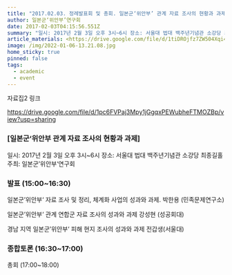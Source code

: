 ```yaml
---
title: "2017.02.03. 정례발표회 및 총회. 일본군‘위안부’ 관계 자료 조사의 현황과 과제 "
author: 일본군‘위안부’연구회
date: 2017-02-03T04:15:56.551Z
summary: "일시: 2017년 2월 3일 오후 3시~6시 장소: 서울대 법대 백주년기념관 소강당 최종길홀  주최: 일본군’위안부‘연구회"
article_materials: <https://drive.google.com/file/d/1tiDROjfz7ZW504Xqi4znufYuHZ0aIEjH/view?usp=sharing>
image: /img/2022-01-06-13.21.08.jpg
home_sticky: true
pinned: false
tags:
  - academic
  - event
---
```

자료집2 링크 

<https://drive.google.com/file/d/1pc6FVPaj3Mpy1jGgqxPEWubheFTMOZBp/view?usp=sharing>

### \[일본군‘위안부 관계 자료 조사의 현황과 과제]

일시: 2017년 2월 3일 오후 3시~6시
장소: 서울대 법대 백주년기념관 소강당 최종길홀 
주최: 일본군’위안부‘연구회 

### 발표 (15:00~16:30)

일본군’위안부‘ 자료 조사 및 정리, 체계화 사업의 성과와 과제. 
박한용 (민족문제연구소)

일본군’위안부‘ 관계 연합군 자료 조사의 성과와 과제
강성현 (성공회대) 

경남 지역 일본군’위안부‘ 피해 현지 조사의 성과와 과제 
전갑생(서울대) 

### 종합토론 (16:30~17:00)

총회 (17:00~18:00)